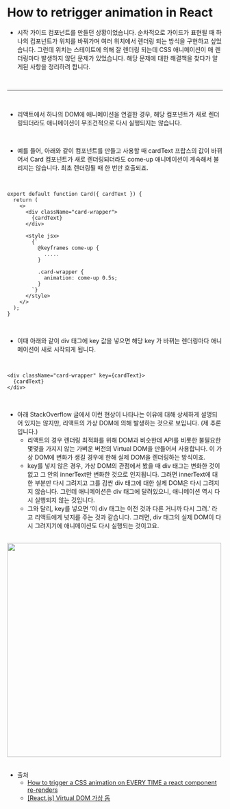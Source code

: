 # How to retrigger animation in React

- 시작 가이드 컴포넌트를 만들던 상황이었습니다. 순차적으로 가이드가 표현될 때 하나의 컴포넌트가 위치를 바꿔가며 여러 위치에서 렌더링 되는 방식을 구현하고 싶었습니다. 그런데 위치는 스테이트에 의해 잘 렌더링 되는데 CSS 애니메이션이 매 렌더링마다 발생하지 않던 문제가 있었습니다. 해당 문제에 대한 해결책을 찾다가 알게된 사항을 정리하려 합니다.

<br />

---

<br />

- 리액트에서 하나의 DOM에 애니메이션을 연결한 경우, 해당 컴포넌트가 새로 렌더링되더라도 애니메이션이 무조건적으로 다시 실행되지는 않습니다.

<br />

- 예를 들어, 아래와 같이 컴포넌트를 만들고 사용할 때 cardText 프랍스의 값이 바뀌어서 Card 컴포넌트가 새로 렌더링되더라도 come-up 애니메이션이 계속해서 불리지는 않습니다. 최초 렌더링될 때 한 번만 호출되죠.

<br />

```
export default function Card({ cardText }) {
  return (
    <>
      <div className="card-wrapper">
        {cardText}
      </div>

      <style jsx>
        {`
          @keyframes come-up {
            .....
          }

          .card-wrapper {
            animation: come-up 0.5s;
          }
        `}
      </style>
    </>
  );
}
```

<br />

- 이때 아래와 같이 div 태그에 key 값을 넣으면 해당 key 가 바뀌는 렌더링마다 애니메이션이 새로 시작되게 됩니다.

<br />

```
<div className="card-wrapper" key={cardText}>
  {cardText}
</div>
```

<br />

- 아래 StackOverflow 글에서 이런 현상이 나타나는 이유에 대해 상세하게 설명되어 있지는 않지만, 리액트의 가상 DOM에 의해 발생하는 것으로 보입니다. (제 추론입니다.)
  - 리액트의 경우 렌더링 최적화를 위해 DOM과 비슷한데 API를 비롯한 불필요한 몇몇을 가지지 않는 가벼운 버전의 Virtual DOM을 만들어서 사용합니다. 이 가상 DOM에 변화가 생길 경우에 한해 실제 DOM을 렌더링하는 방식이죠.
  - key를 넣지 않은 경우, 가상 DOM의 관점에서 봤을 때 div 태그는 변화한 것이 없고 그 안의 innerText만 변화한 것으로 인지됩니다. 그러면 innerText에 대한 부분만 다시 그려지고 그를 감싼 div 태그에 대한 실제 DOM은 다시 그려지지 않습니다. 그런데 애니메이션은 div 태그에 달려있으니, 애니메이션 역시 다시 실행되지 않는 것입니다.
  - 그와 달리, key를 넣으면 ‘이 div 태그는 이전 것과 다른 거니까 다시 그려.’ 라고 리액트에게 넛지를 주는 것과 같습니다. 그러면, div 태그의 실제 DOM이 다시 그려지기에 애니메이션도 다시 실행되는 것이고요.

<br />
 
<img src="https://github.com/muilyang12/what_i_studied/assets/78548830/77dc6830-1120-43bc-9677-d85cf23e6dd4" width=500 />

<br />
<br />

- 출처
  - [How to trigger a CSS animation on EVERY TIME a react component re-renders](<[https://www.youtube.com/watch?v=7RiMu2DQrb4&ab_channel=%EC%9A%B0%EC%95%84%ED%95%9C%ED%85%8C%ED%81%AC](https://stackoverflow.com/questions/63186710/how-to-trigger-a-css-animation-on-every-time-a-react-component-re-renders)https://stackoverflow.com/questions/63186710/how-to-trigger-a-css-animation-on-every-time-a-react-component-re-renders>)
  - [[React.js] Virtual DOM 가상 돔](<[https://www.frontendinterviewhandbook.com/coding/javascript-utility-function](https://velog.io/@minbr0ther/React.js-Virtual-DOM-%EA%B0%80%EC%83%81-%EB%8F%94)https://velog.io/@minbr0ther/React.js-Virtual-DOM-%EA%B0%80%EC%83%81-%EB%8F%94>)
